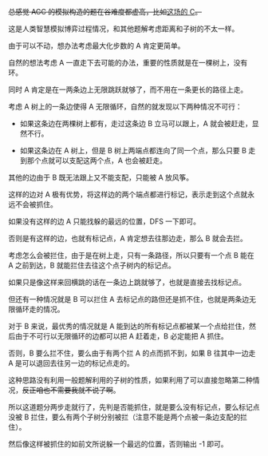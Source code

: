 ~~总感觉 AGC 的模拟构造的题在谷难度都虚高，比如~~[这场的 C](https://www.luogu.com.cn/problem/AT2061)~~。~~

这是人类智慧模拟博弈过程情况，和其他题解考虑距离和子树的不太一样。

由于可以不动，想办法考虑最大化步数的 A 肯定更简单。

自然的想法考虑 A 一直走下去可能的办法，重要的性质就是在一棵树上，没有环。

同时 A 肯定是在一两条边上无限跳跃就够了，而不用在一条更长的路径上走。

考虑 A 树上的一条边使得 A 无限循环，自然的就发现以下两种情况不可行：

- 如果这条边在两棵树上都有，走过这条边 B 立马可以跟上，A 就会被赶走，显然不行。

- 如果这条边在 A 树上，但是 B 树上两端点都连向了同一个点，那么只要 B 走到那个点就可以支配这两个点，A 也会被赶走。

其他的边由于 B 既无法跟上又不能支配，只能被 A 放风筝。

这样的边对 A 极有优势，将这样边的两个端点都进行标记，表示走到这个点就永远不会被抓住。

如果没有这样的边 A 只能找躲的最远的位置，DFS 一下即可。

否则是有这样的边，也就有标记点，A 肯定想去往那边走，那么 B 就会去拦。

考虑怎么会被拦住，由于是在树上走，只有一条路径，所以只要有一个点 B 能在 A 之前到达，B 就能拦住去往这个点子树内的标记点。

如果只是像这样来回横跳的话在一条边上跳就够了，也就是直接去找标记点。

但还有一种情况就是 B 可以拦住 A 去标记点的路但还是抓不住，也就是两条边无限循环走的情况。

对于 B 来说，最优秀的情况就是 A 能到达的所有标记点都被某一个点给拦住，然后由于不可行以无限循环的边都可以把 A 赶着走，B 必定能把 A 抓住。

否则，B 要么拦不住，要么由于有两个拦 A 的点而抓不到，如果 B 往其中一边走 A 是可以退回去往另一边的标记点走的。

这种思路没有利用一般题解利用的子树的性质，如果利用了可以直接忽略第二种情况，~~反正咱也不需要我就不说了啊~~。

所以这道题分两步走就行了，先判是否能抓住，就是要么没有标记点，要么标记点没被 B 拦住，要么有两个子树分别被拦（注意不能是两个点被一条边支配的拦住）。

然后像这样被抓住的如前文所说躲一个最远的位置，否则输出 -1 即可。